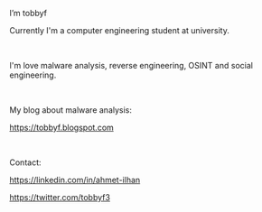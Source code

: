 I’m tobbyf

Currently I'm a computer engineering student at university.

 
 
 I'm love malware analysis, reverse engineering, OSINT and social engineering.
 
 


My blog about malware analysis:

https://tobbyf.blogspot.com

 


Contact:

https://linkedin.com/in/ahmet-ilhan

https://twitter.com/tobbyf3
